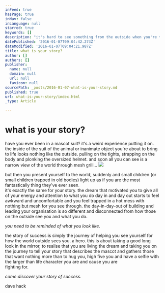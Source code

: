 ```yaml
---
inFeed: true
hasPage: true
inNav: false
inLanguage: null
starred: true
keywords: []
description: "it's hard to see something from the outside when you're trapped on the inside "
datePublished: '2016-01-07T09:04:42.273Z'
dateModified: '2016-01-07T09:04:21.987Z'
title: what is your story?
author: []
authors: []
publisher:
  name: null
  domain: null
  url: null
  favicon: null
sourcePath: _posts/2016-01-07-what-is-your-story.md
published: true
url: what-is-your-story/index.html
_type: Article

---
```

# **what is your story?**

have you ever been in a mascot suit? it's a weird experience putting it on. the inside of the suit of the animal or inanimate object you're about to bring to life looks nothing like the outside. pulling on the tights, strapping on the body and plonking the oversized helmet. and soon all you can see is a narrow view of the world through mesh grill... ![](https://the-grid-user-content.s3-us-west-2.amazonaws.com/0b6a4d0a-ace3-4f85-ae63-e234fa05c5f9.jpg)

but then you present yourself to the world, suddenly and small children (or small children trapped in old bodies) light up as if you are the most fantastically thing they've ever seen.   
it's exactly the same for your story. the dream that motivated you to give all of your energy and attention to what you do day in and day out starts to feel awkward and uncomfortable and you feel trapped in a hot mess with nothing but mesh for you see through. the day-in-day-out of building and leading your organisation is so different and disconnected from how those on the outside see you and what you do.

_you need to be reminded of what you look like._

the story of success is simply the journey of helping you see yourself for how the world outside sees you. a hero. this is about taking a good long look in the mirror, to realise that you are living the dream and taking you on the journey to tell your story that describes the mascot and gathers those that want nothing more than to hug you, high five you and have a selfie with the larger than life character you are and cause you are   
fighting for.

_come discover your story of success._

dave hack